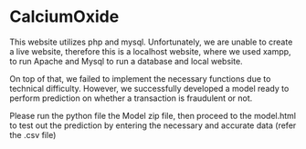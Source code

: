 # CalciumOxide

This website utilizes php and mysql. Unfortunately, we are unable to create a live website, therefore this is a localhost website, where we used xampp, to run Apache and Mysql to run a database and local website.

On top of that, we failed to implement the necessary functions due to technical difficulty. However, we successfully developed a model ready to perform prediction on whether a transaction is fraudulent or not.

Please run the python file the Model zip file, then proceed to the model.html to test out the prediction by entering the necessary and accurate data (refer the .csv file)
